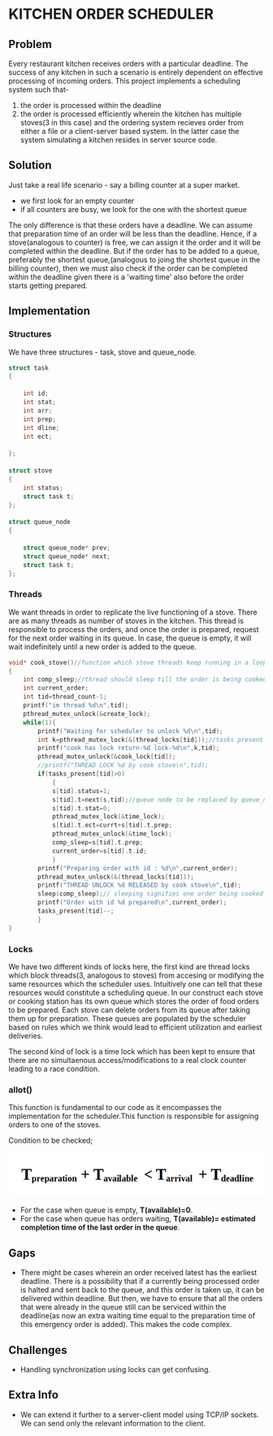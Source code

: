 
# KITCHEN ORDER SCHEDULER
## Problem
Every restaurant kitchen receives orders with a particular deadline. The success of any kitchen in such a scenario is entirely dependent on effective processing of incoming orders. This project implements a scheduling system such that-
1. the order is processed within the deadline
2. the order is processed efficiently
wherein the kitchen has multiple stoves(3 in this case) and the ordering system recieves order from either a file or a client-server based system. In the latter case the system simulating a kitchen resides in server source code.

## Solution
Just take a real life scenario - say a billing counter at a super market.
* we first look for an empty counter
* if all counters are busy, we look for the one with the shortest queue 

The only difference is that these orders have a deadline. We can assume that preparation time of an order will be less than the deadline. Hence, if a stove(analogous to counter) is free, we can assign it the order and it will be completed within the deadline. But if the order has to be added to a queue, preferably the shortest queue,(analogous to joing the shortest queue in the billing counter), then we must also check if the order can be completed within the deadline given there is a 'waiting time' also before the order starts getting prepared.

## Implementation
### Structures
We have three structures - task, stove and queue_node.

```c
struct task
{

	int id;
	int stat;
	int arr;
	int prep;
	int dline;
	int ect;

};

struct stove
{
	int status;
	struct task t;
};

struct queue_node
{

	struct queue_node* prev;
	struct queue_node* next;
	struct task t;
};
```


### Threads
We want threads in order to replicate the live functioning of a stove. There are as many threads as number of stoves in the kitchen. This thread is responsible to process the orders, and once the order is prepared, request for the next order waiting in its queue. In case, the queue is empty, it will wait indefinitely until a new order is added to the queue.
```c
void* cook_stove()//function which stove threads keep running in a loop, simple functions of a stove
{
	int comp_sleep;//thread should sleep till the order is being cooked,
	int current_order;
	int tid=thread_count-1;
	printf("im thread %d\n",tid);	
	pthread_mutex_unlock(&create_lock);
	while(1){
		printf("Waiting for scheduler to unlock %d\n",tid);
		int k=pthread_mutex_lock(&(thread_locks[tid]));//tasks present and queue is a global variable.
		printf("cook has lock return-%d lock-%d\n",k,tid);
		pthread_mutex_unlock(&cook_lock[tid]);
		//printf("THREAD LOCK %d by cook stove\n",tid);	
		if(tasks_present[tid]>0)
			{
			s[tid].status=1;
			s[tid].t=next(s,tid);//queue node to be replaced by queue_node type variable
			s[tid].t.stat=0;
			pthread_mutex_lock(&time_lock);
			s[tid].t.ect=currt+s[tid].t.prep;
			pthread_mutex_unlock(&time_lock);
			comp_sleep=s[tid].t.prep;			
			current_order=s[tid].t.id;
			}
		printf("Preparing order with id : %d\n",current_order);
		pthread_mutex_unlock(&(thread_locks[tid]));
		printf("THREAD UNLOCK %d RELEASED by cook stove\n",tid);	
		sleep(comp_sleep);// sleeping signifies one order being cooked and no activity from stove is expected during this
		printf("Order with id %d prepared\n",current_order);
		tasks_present[tid]--;
		}
}

```



### Locks
We have two different kinds of locks here, the first kind are thread locks which block threads(3, analogous to stoves) from accesing or modifying the same resources which the scheduler uses. Intuitively one can tell that these resources would constitute a scheduling queue. In our construct each stove or cooking station has its own queue which stores the order of food orders to be prepared. Each stove can delete orders from its queue after taking them up for preparation. These queues are populated by the scheduler based on rules which we think would lead to efficient utilization and earliest deliveries.

The second kind of lock is a time lock which has been kept to ensure that there are no simultaenous access/modifications to a real clock counter leading to a race condition.
### allot()
This function is fundamental to our code as it encompasses the implementation for the scheduler.This function is responsible for assigning orders to one of the stoves. 

Condition to be checked;

![API](rtos3.png)

  * For the case when queue is empty, **T(available)=0**.
  * For the case when queue has orders waiting, **T(available)= estimated completion time of the last order in the queue**.

## Gaps
* There might be cases wherein an order received latest has the earliest deadline. There is a possibility that if a currently being processed order is halted and sent back to the queue, and this order is taken up, it can be delivered within deadline. But then, we have to ensure that all the orders that were already in the queue still can be serviced within the deadline(as now an extra waiting time equal to the preparation time of this emergency order is added). This makes the code complex.

## Challenges
*  Handling synchronization using locks can get confusing.
## Extra Info
* We can extend it further to a server-client model using TCP/IP sockets. We can send only the relevant information to the client. 
